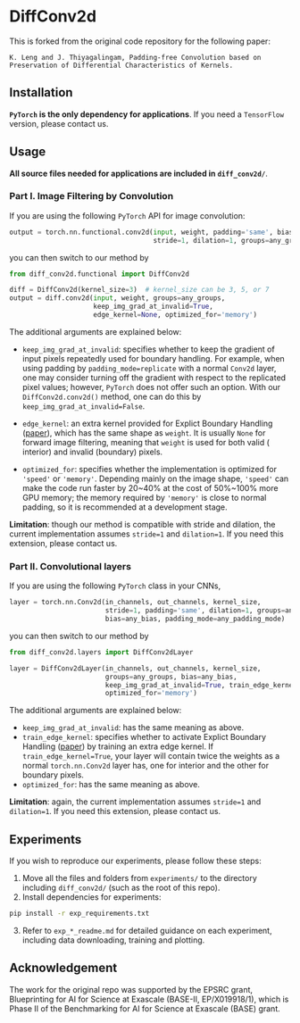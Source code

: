 # DiffConv2d 

This is forked from the original code repository for the following paper: 
```
K. Leng and J. Thiyagalingam, Padding-free Convolution based on
Preservation of Differential Characteristics of Kernels.
```

## Installation

**`PyTorch` is the only dependency for applications**. If you need a
`TensorFlow` version, please contact us.

## Usage

**All source files needed for applications are included in `diff_conv2d/`**.

### Part I. Image Filtering by Convolution

If you are using the following `PyTorch` API for image convolution:

```python
output = torch.nn.functional.conv2d(input, weight, padding='same', bias=None,
                                    stride=1, dilation=1, groups=any_groups) 
```

you can then switch to our method by

```python
from diff_conv2d.functional import DiffConv2d

diff = DiffConv2d(kernel_size=3)  # kernel_size can be 3, 5, or 7
output = diff.conv2d(input, weight, groups=any_groups,
                     keep_img_grad_at_invalid=True,
                     edge_kernel=None, optimized_for='memory')
```

The additional arguments are explained below:

* `keep_img_grad_at_invalid`: specifies whether to keep the gradient of
  input
  pixels repeatedly used for boundary handling. For example, when using
  padding by
  `padding_mode=replicate` with a normal `Conv2d` layer, one may consider
  turning
  off the gradient with respect to the replicated pixel values;
  however, `PyTorch` does not offer such an option.
  With our `DiffConv2d.conv2d()` method, one can do this by
  `keep_img_grad_at_invalid=False`.

* `edge_kernel`: an extra kernel provided for Explict Boundary
  Handling ([paper](https://arxiv.org/abs/1805.03106)), which has the same shape
  as `weight`.
  It is usually `None` for
  forward image filtering, meaning that `weight` is used for both valid (
  interior)
  and invalid (boundary) pixels.

* `optimized_for`: specifies whether the implementation is optimized for
  `'speed'` or `'memory'`. Depending mainly on the image shape, `'speed'` can
  make
  the code run faster by 20~40% at the cost of 50%~100% more GPU memory;
  the memory required by `'memory'` is close to normal padding, so it is
  recommended at a development stage.

**Limitation**: though our method is compatible with stride and dilation, the
current implementation assumes `stride=1` and `dilation=1`. If you need
this extension, please contact us.

### Part II. Convolutional layers

If you are using the following `PyTorch` class in your CNNs,

```python
layer = torch.nn.Conv2d(in_channels, out_channels, kernel_size,
                        stride=1, padding='same', dilation=1, groups=any_groups,
                        bias=any_bias, padding_mode=any_padding_mode) 
```

you can then switch to our method by

```python
from diff_conv2d.layers import DiffConv2dLayer

layer = DiffConv2dLayer(in_channels, out_channels, kernel_size,
                        groups=any_groups, bias=any_bias,
                        keep_img_grad_at_invalid=True, train_edge_kernel=False,
                        optimized_for='memory')
```

The additional arguments are explained below:

* `keep_img_grad_at_invalid`: has the same meaning as above.
* `train_edge_kernel`: specifies whether to activate Explict Boundary
  Handling ([paper](https://arxiv.org/abs/1805.03106)) by training an extra edge
  kernel. If `train_edge_kernel=True`,
  your layer will contain twice the weights as
  a normal `torch.nn.Conv2d` layer has, one for interior and the other for
  boundary pixels.
* `optimized_for`: has the same meaning as above.

**Limitation**: again, the current implementation assumes `stride=1`
and `dilation=1`. If you need
this extension, please contact us.

## Experiments

If you wish to reproduce our experiments, please follow these steps:

1. Move all the files and folders from `experiments/` to the directory
   including `diff_conv2d/` (such as the root of this repo).
2. Install dependencies for experiments:

  ```bash
  pip install -r exp_requirements.txt
  ```

3. Refer to `exp_*_readme.md` for detailed guidance on each experiment, 
including data downloading, training and plotting.

## Acknowledgement

The work for the original repo was supported by the EPSRC grant,
Blueprinting for AI for Science at Exascale (BASE-II, EP/X019918/1),
which is Phase II of the Benchmarking for AI for Science at Exascale
(BASE) grant.

 
